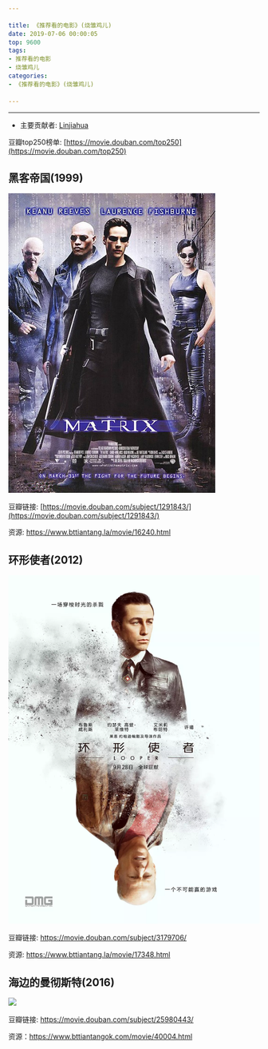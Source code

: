```yaml
---

title: 《推荐看的电影》(烧雏鸡儿)
date: 2019-07-06 00:00:05
top: 9600
tags: 
- 推荐看的电影
- 烧雏鸡儿
categories:
- 《推荐看的电影》(烧雏鸡儿)

---
```


------

<!-- more -->

- 主要贡献者: [Linjiahua](https://github.com/Linjiahua)

豆瓣top250榜单: [https://movie.douban.com/top250](https://movie.douban.com/top250)


## 黑客帝国(1999)

![](https://raw.githubusercontent.com/zhaoolee/GraphBed/master/zhaoolee_images000002/56cae86a632ad275e693d36f6442e4ad.png)



豆瓣链接: [https://movie.douban.com/subject/1291843/](https://movie.douban.com/subject/1291843/)

资源: <https://www.bttiantang.la/movie/16240.html>





## 环形使者(2012)



![](https://raw.githubusercontent.com/zhaoolee/GraphBed/master/zhaoolee_images000002/7bd9936e258e39eb5312fe74e271caa2.png)



豆瓣链接: https://movie.douban.com/subject/3179706/

资源: <https://www.bttiantang.la/movie/17348.html>





## 海边的曼彻斯特(2016)


![](https://github.com/Linjiahua/my_images/blob/master/images/p2496940327.jpg)



豆瓣链接: https://movie.douban.com/subject/25980443/


资源：<https://www.bttiantangok.com/movie/40004.html>
